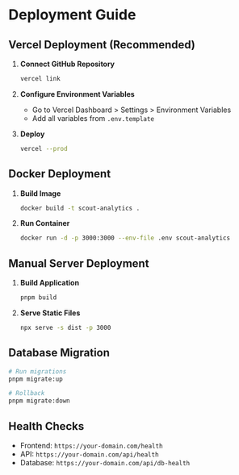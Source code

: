 # Deployment Guide

## Vercel Deployment (Recommended)

1. **Connect GitHub Repository**
   ```bash
   vercel link
   ```

2. **Configure Environment Variables**
   - Go to Vercel Dashboard > Settings > Environment Variables
   - Add all variables from `.env.template`

3. **Deploy**
   ```bash
   vercel --prod
   ```

## Docker Deployment

1. **Build Image**
   ```bash
   docker build -t scout-analytics .
   ```

2. **Run Container**
   ```bash
   docker run -d -p 3000:3000 --env-file .env scout-analytics
   ```

## Manual Server Deployment

1. **Build Application**
   ```bash
   pnpm build
   ```

2. **Serve Static Files**
   ```bash
   npx serve -s dist -p 3000
   ```

## Database Migration

```bash
# Run migrations
pnpm migrate:up

# Rollback
pnpm migrate:down
```

## Health Checks

- Frontend: `https://your-domain.com/health`
- API: `https://your-domain.com/api/health`
- Database: `https://your-domain.com/api/db-health`
